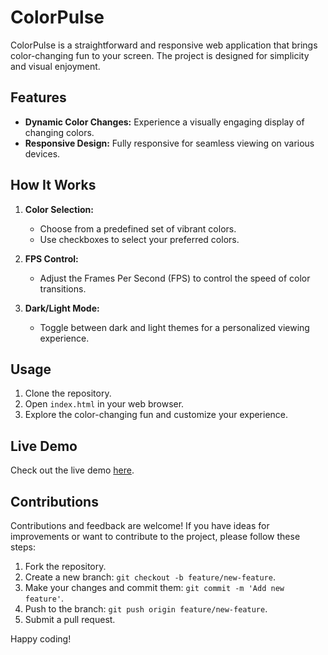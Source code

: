 # ColorPulse

ColorPulse is a straightforward and responsive web application that brings color-changing fun to your screen. The project is designed for simplicity and visual enjoyment.

## Features

- **Dynamic Color Changes:** Experience a visually engaging display of changing colors.
- **Responsive Design:** Fully responsive for seamless viewing on various devices.

## How It Works

1. **Color Selection:**
   - Choose from a predefined set of vibrant colors.
   - Use checkboxes to select your preferred colors.

2. **FPS Control:**
   - Adjust the Frames Per Second (FPS) to control the speed of color transitions.

3. **Dark/Light Mode:**
   - Toggle between dark and light themes for a personalized viewing experience.

## Usage

1. Clone the repository.
2. Open `index.html` in your web browser.
3. Explore the color-changing fun and customize your experience.

## Live Demo

Check out the live demo [here](https://mr-programera.github.io/ColorPulse/colorPulse/).

## Contributions

Contributions and feedback are welcome! If you have ideas for improvements or want to contribute to the project, please follow these steps:

1. Fork the repository.
2. Create a new branch: `git checkout -b feature/new-feature`.
3. Make your changes and commit them: `git commit -m 'Add new feature'`.
4. Push to the branch: `git push origin feature/new-feature`.
5. Submit a pull request.

Happy coding!
